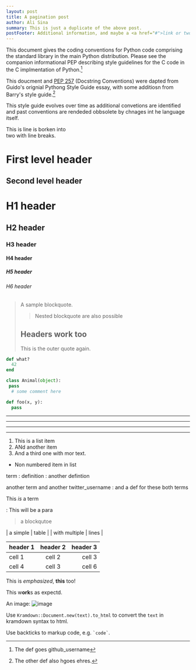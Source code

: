 ```yaml
---
layout: post
title: A pagination post
author: Ali Sina
summary: This is just a duplicate of the above post.
postFooter: Additional information, and maybe a <a href="#">link or two</a>
---
```

This document gives the coding conventions for Python code
 comprising the standard library in the main Python distribution. Please see the companion informational PEP
  describing style guidelines for the C code in the C implmentation of Python.[^1]

This doucment and [PEP 257](https://www.python.org/dev/peps/pep-0257/) (Docstring Conventions) were dapted from Guido's orignial Pythong Style Guide essay, with some additiosn from Barry's style guide.[^2]

This style guide evolves over time as additional convetions are identified and past conventions are rendeded obbsolete by chnages int he language itself.

This is line is borken into  
two with line breaks.

First level header
===============


Second level header
----------------


# H1 header
## H2 header
### H3 header
#### H4 header
##### H5 header
###### H6 header

> A sample blockquote.
>
> > Nested blockquote are also possible
>
> ## Headers work too
> This is the outer quote again.

~~~ruby
def what?
  42
end
~~~

~~~python
class Animal(object):
 pass
  # some comment here
~~~

```python
def foo(x, y):
  pass
```

* * *

---

 - - - - - -

---------------------------


1. This is a list item
2. ANd another item
2. And a third one with mor text.


* Non numbered item in list


term
: definition
: another defintion


another term
and another twitter_username
: and a def for these both terms


This *is* a term

: This will be a para

> a blockqutoe


| a simple | table |
| with multiple | lines |

| header 1 | header 2 | header 3 |
|:--------|:--------:|--------:|
| cell 1 | cell 2 | cell 3 |
| cell 4 | cell 3 | cell 6 |


This is *emphasized*, __this__ too!

This w**ork**s as expectd.


An image: ![image](http://placekitten.com/200/300)


Use `Kramdown::Document.new(text).to_html` to convert the
`text` in kramdown syntax to html.


Use backticks to markup code, e.g. `` `code` ``.


[^1]: The def goes github_username
[^2]: The other def also hgoes ehres.
